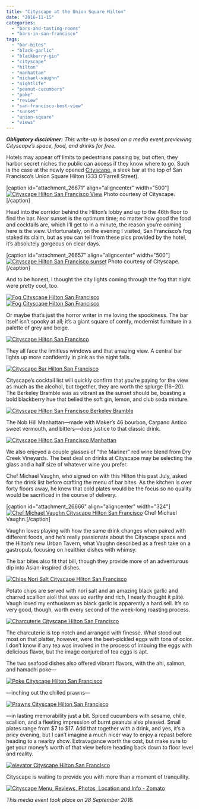 ```yaml
---
title: "Cityscape at the Union Square Hilton"
date: "2016-11-15"
categories: 
  - "bars-and-tasting-rooms"
  - "bars-in-san-francisco"
tags: 
  - "bar-bites"
  - "black-garlic"
  - "blackberry-gin"
  - "cityscape"
  - "hilton"
  - "manhattan"
  - "michael-vaughn"
  - "nightlife"
  - "peanut-cucumbers"
  - "poke"
  - "review"
  - "san-francisco-best-view"
  - "sunset"
  - "union-square"
  - "views"
---
```


**_Obligatory disclaimer:_** _This write-up is based on a media event previewing Cityscape’s space, food, and drinks for free._

Hotels may appear off limits to pedestrians passing by, but often, they harbor secret niches the public can access if they know where to go. Such is the case at the newly opened [Cityscape,](http://www3.hilton.com/en/hotels/california/hilton-san-francisco-union-square-SFOFHHH/dining/index.html) a sleek bar at the top of San Francisco’s Union Square Hilton (333 O’Farrell Street).

\[caption id="attachment\_26671" align="aligncenter" width="500"\][![Cityscape Hilton San Francisco View](http://s3.amazonaws.com/thegourmez-wpmedia/2016/11/NorthEast-Corner-Cityscape50998-3000px-500x333.jpg)](http://s3.amazonaws.com/thegourmez-wpmedia/2016/11/NorthEast-Corner-Cityscape50998-3000px.jpg) Photo courtesy of Cityscape.\[/caption\]

Head into the corridor behind the Hilton’s lobby and up to the 46th floor to find the bar. Near sunset is the optimum time; no matter how good the food and cocktails are, which I’ll get to in a minute, the reason you’re coming here is the view. Unfortunately, on the evening I visited, San Francisco’s fog staked its claim, but as you can tell from these pics provided by the hotel, it’s absolutely gorgeous on clear days.

\[caption id="attachment\_26657" align="aligncenter" width="500"\][![Cityscape Hilton San Francisco sunset](http://s3.amazonaws.com/thegourmez-wpmedia/2016/11/Cityscape-NW-Corner-3000px-500x333.jpg)](http://s3.amazonaws.com/thegourmez-wpmedia/2016/11/Cityscape-NW-Corner-3000px.jpg) Photo courtesy of Cityscape.\[/caption\]

And to be honest, I thought the city lights coming through the fog that night were pretty cool, too.

[![Fog Cityscape Hilton San Francisco](http://s3.amazonaws.com/thegourmez-wpmedia/2016/11/Cityscape-019-500x333.jpg)](http://s3.amazonaws.com/thegourmez-wpmedia/2016/11/Cityscape-019.jpg) [![Fog Cityscape Hilton San Francisco](http://s3.amazonaws.com/thegourmez-wpmedia/2016/11/Cityscape-020-500x296.jpg)](http://s3.amazonaws.com/thegourmez-wpmedia/2016/11/Cityscape-020.jpg)

Or maybe that’s just the horror writer in me loving the spookiness. The bar itself isn’t spooky at all; it’s a giant square of comfy, modernist furniture in a palette of grey and beige.

[![Cityscape Hilton San Francisco](http://s3.amazonaws.com/thegourmez-wpmedia/2016/11/Cityscape-011-333x500.jpg)](http://s3.amazonaws.com/thegourmez-wpmedia/2016/11/Cityscape-011.jpg)

They all face the limitless windows and that amazing view. A central bar lights up more confidently in pink as the night falls.

[![Cityscape Bar Hilton San Francisco](http://s3.amazonaws.com/thegourmez-wpmedia/2016/11/Cityscape-022-500x266.jpg)](http://s3.amazonaws.com/thegourmez-wpmedia/2016/11/Cityscape-022.jpg)

Cityscape’s cocktail list will quickly confirm that you’re paying for the view as much as the alcohol, but together, they are worth the splurge ($16-$20). The Berkeley Bramble was as vibrant as the sunset should be, boasting a bold blackberry hue that belied the soft gin, lemon, and club soda mixture.

[![Cityscape Hilton San Francisco Berkeley Bramble](http://s3.amazonaws.com/thegourmez-wpmedia/2016/11/Cityscape-013-393x500.jpg)](http://s3.amazonaws.com/thegourmez-wpmedia/2016/11/Cityscape-013.jpg)

The Nob Hill Manhattan—made with Maker’s 46 bourbon, Carpano Antico sweet vermouth, and bitters—does justice to that classic drink.

[![Cityscape Hilton San Francisco Manhattan](http://s3.amazonaws.com/thegourmez-wpmedia/2016/11/Cityscape-014-500x442.jpg)](http://s3.amazonaws.com/thegourmez-wpmedia/2016/11/Cityscape-014.jpg)

We also enjoyed a couple glasses of “the Mariner” red wine blend from Dry Creek Vineyards. The best deal on drinks at Cityscape may be selecting the glass and a half size of whatever wine you prefer.

Chef Michael Vaughn, who signed on with this Hilton this past July, asked for the drink list before crafting the menu of bar bites. As the kitchen is over forty floors away, he knew that cold plates would be the focus so no quality would be sacrificed in the course of delivery.

\[caption id="attachment\_26666" align="aligncenter" width="324"\][![Chef Michael Vaughn Cityscape Hilton San Francisco](http://s3.amazonaws.com/thegourmez-wpmedia/2016/11/Cityscape-018-324x500.jpg)](http://s3.amazonaws.com/thegourmez-wpmedia/2016/11/Cityscape-018.jpg) Chef Michael Vaughn.\[/caption\]

Vaughn loves playing with how the same drink changes when paired with different foods, and he’s really passionate about the Cityscape space and the Hilton’s new Urban Tavern, what Vaughn described as a fresh take on a gastropub, focusing on healthier dishes with whimsy.

The bar bites also fit that bill, though they provide more of an adventurous dip into Asian-inspired dishes.

[![Chips Nori Salt Cityscape Hilton San Francisco](http://s3.amazonaws.com/thegourmez-wpmedia/2016/11/Cityscape-005-500x386.jpg)](http://s3.amazonaws.com/thegourmez-wpmedia/2016/11/Cityscape-005.jpg)

Potato chips are served with nori salt and an amazing black garlic and charred scallion aioli that was so earthy and rich, I nearly thought it pâté. Vaugh loved my enthusiasm as black garlic is apparently a hard sell. It’s so very good, though, worth every second of the week-long roasting process.

[![Charcuterie Cityscape Hilton San Francisco](http://s3.amazonaws.com/thegourmez-wpmedia/2016/11/Cityscape-008-352x500.jpg)](http://s3.amazonaws.com/thegourmez-wpmedia/2016/11/Cityscape-008.jpg)

The charcuterie is top notch and arranged with finesse. What stood out most on that platter, however, were the beet-pickled eggs with tons of color. I don’t know if any tea was involved in the process of imbuing the eggs with delicious flavor, but the image conjured of tea eggs is apt.

The two seafood dishes also offered vibrant flavors, with the ahi, salmon, and hamachi poke—

[![Poke Cityscape Hilton San Francisco](http://s3.amazonaws.com/thegourmez-wpmedia/2016/11/Cityscape-016-500x471.jpg)](http://s3.amazonaws.com/thegourmez-wpmedia/2016/11/Cityscape-016.jpg)

—inching out the chilled prawns—

[![Prawns Cityscape Hilton San Francisco](http://s3.amazonaws.com/thegourmez-wpmedia/2016/11/Cityscape-004-431x500.jpg)](http://s3.amazonaws.com/thegourmez-wpmedia/2016/11/Cityscape-004.jpg)

—in lasting memorability just a bit. Spiced cucumbers with sesame, chile, scallion, and a fleeting impression of burnt peanuts also pleased. Small plates range from $7 to $17. Add that together with a drink, and yes, it’s a pricy evening, but I can’t imagine a much nicer way to enjoy a repast before heading to a nearby show. Extravagance worth the cost, but make sure to get your money’s worth of that view before heading back down to floor level and reality.

[![elevator Cityscape Hilton San Francisco](http://s3.amazonaws.com/thegourmez-wpmedia/2016/11/Cityscape-023-394x500.jpg)](http://s3.amazonaws.com/thegourmez-wpmedia/2016/11/Cityscape-023.jpg)

Cityscape is waiting to provide you with more than a moment of tranquility.

[![Cityscape Menu, Reviews, Photos, Location and Info - Zomato](https://www.zomato.com/logo/17838008/minilink)](https://www.zomato.com/san-francisco/cityscape-union-square "View Menu, Reviews, Photos & Information about Cityscape, Union Square and other Restaurants in San Francisco")

_This media event took place on 28 September 2016._

